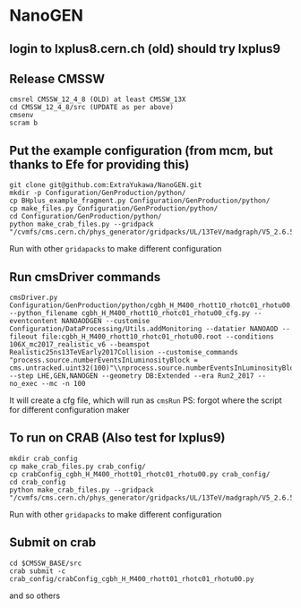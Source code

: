 # NanoGEN

## login to lxplus8.cern.ch (old) should try lxplus9

## Release CMSSW
```
cmsrel CMSSW_12_4_8 (OLD) at least CMSSW_13X
cd CMSSW_12_4_8/src (UPDATE as per above)
cmsenv
scram b
```

## Put the example configuration (from mcm, but thanks to Efe for providing this)
```
git clone git@github.com:ExtraYukawa/NanoGEN.git
mkdir -p Configuration/GenProduction/python/
cp BHplus_example_fragment.py Configuration/GenProduction/python/
cp make_files.py Configuration/GenProduction/python/
cd Configuration/GenProduction/python/
python make_crab_files.py --gridpack "/cvmfs/cms.cern.ch/phys_generator/gridpacks/UL/13TeV/madgraph/V5_2.6.5/g2HDM/cgbh/cgbh_H_M400_rhott01_rhotc01_rhotu00_slc7_amd64_gcc10_CMSSW_12_4_8_tarball.tar.xz"
```
Run with other ``gridapacks`` to make different configuration

## Run cmsDriver commands
```
cmsDriver.py Configuration/GenProduction/python/cgbh_H_M400_rhott10_rhotc01_rhotu00.py --python_filename cgbh_H_M400_rhott10_rhotc01_rhotu00_cfg.py --eventcontent NANOAODGEN --customise Configuration/DataProcessing/Utils.addMonitoring --datatier NANOAOD --fileout file:cgbh_H_M400_rhott10_rhotc01_rhotu00.root --conditions 106X_mc2017_realistic_v6 --beamspot Realistic25ns13TeVEarly2017Collision --customise_commands "process.source.numberEventsInLuminosityBlock = cms.untracked.uint32(100)"\\nprocess.source.numberEventsInLuminosityBlock="cms.untracked.uint32(303)" --step LHE,GEN,NANOGEN --geometry DB:Extended --era Run2_2017 --no_exec --mc -n 100
```
It will create a cfg file, which will run as ``cmsRun`` 
PS: forgot where the script for different configuration maker

## To run on CRAB (Also test for lxplus9)
```
mkdir crab_config 
cp make_crab_files.py crab_config/
cp crabConfig_cgbh_H_M400_rhott01_rhotc01_rhotu00.py crab_config/
cd crab_config
python make_crab_files.py --gridpack "/cvmfs/cms.cern.ch/phys_generator/gridpacks/UL/13TeV/madgraph/V5_2.6.5/g2HDM/cgbh/cgbh_H_M400_rhott01_rhotc01_rhotu00_slc7_amd64_gcc10_CMSSW_12_4_8_tarball.tar.xz"
```
Run with other ``gridapacks`` to make different configuration

## Submit on crab
```
cd $CMSSW_BASE/src
crab submit -c crab_config/crabConfig_cgbh_H_M400_rhott01_rhotc01_rhotu00.py
```
and so others





